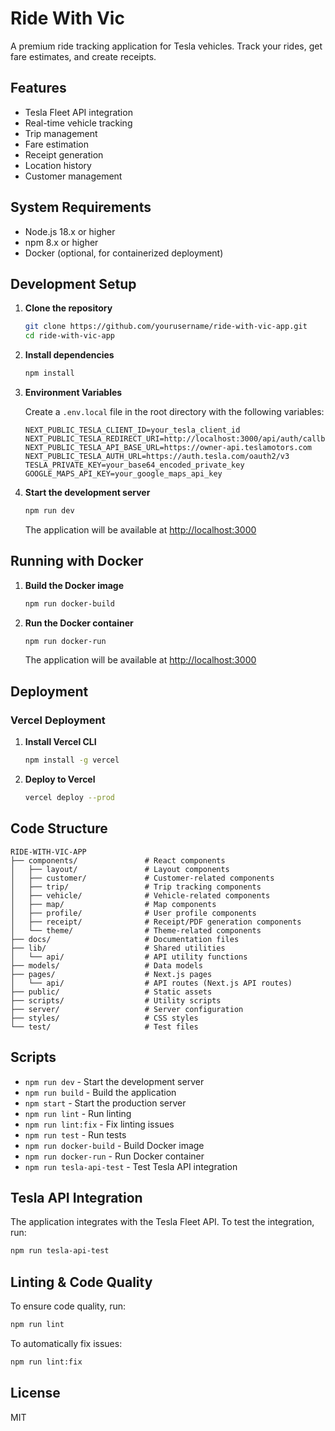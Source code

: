 # Ride With Vic

A premium ride tracking application for Tesla vehicles. Track your rides, get fare estimates, and create receipts.

## Features

- Tesla Fleet API integration
- Real-time vehicle tracking 
- Trip management
- Fare estimation
- Receipt generation
- Location history
- Customer management

## System Requirements

- Node.js 18.x or higher
- npm 8.x or higher
- Docker (optional, for containerized deployment)

## Development Setup

1. **Clone the repository**

   ```bash
   git clone https://github.com/yourusername/ride-with-vic-app.git
   cd ride-with-vic-app
   ```

2. **Install dependencies**

   ```bash
   npm install
   ```

3. **Environment Variables**

   Create a `.env.local` file in the root directory with the following variables:

   ```
   NEXT_PUBLIC_TESLA_CLIENT_ID=your_tesla_client_id
   NEXT_PUBLIC_TESLA_REDIRECT_URI=http://localhost:3000/api/auth/callback
   NEXT_PUBLIC_TESLA_API_BASE_URL=https://owner-api.teslamotors.com
   NEXT_PUBLIC_TESLA_AUTH_URL=https://auth.tesla.com/oauth2/v3
   TESLA_PRIVATE_KEY=your_base64_encoded_private_key
   GOOGLE_MAPS_API_KEY=your_google_maps_api_key
   ```

4. **Start the development server**

   ```bash
   npm run dev
   ```

   The application will be available at [http://localhost:3000](http://localhost:3000)

## Running with Docker

1. **Build the Docker image**

   ```bash
   npm run docker-build
   ```

2. **Run the Docker container**

   ```bash
   npm run docker-run
   ```

   The application will be available at [http://localhost:3000](http://localhost:3000)

## Deployment

### Vercel Deployment

1. **Install Vercel CLI**

   ```bash
   npm install -g vercel
   ```

2. **Deploy to Vercel**

   ```bash
   vercel deploy --prod
   ```

## Code Structure

```
RIDE-WITH-VIC-APP
├── components/               # React components
│   ├── layout/               # Layout components
│   ├── customer/             # Customer-related components
│   ├── trip/                 # Trip tracking components
│   ├── vehicle/              # Vehicle-related components
│   ├── map/                  # Map components
│   ├── profile/              # User profile components
│   ├── receipt/              # Receipt/PDF generation components
│   └── theme/                # Theme-related components
├── docs/                     # Documentation files
├── lib/                      # Shared utilities
│   └── api/                  # API utility functions
├── models/                   # Data models
├── pages/                    # Next.js pages
│   └── api/                  # API routes (Next.js API routes)
├── public/                   # Static assets
├── scripts/                  # Utility scripts
├── server/                   # Server configuration
├── styles/                   # CSS styles
└── test/                     # Test files
```

## Scripts

- `npm run dev` - Start the development server
- `npm run build` - Build the application
- `npm start` - Start the production server
- `npm run lint` - Run linting
- `npm run lint:fix` - Fix linting issues
- `npm run test` - Run tests
- `npm run docker-build` - Build Docker image
- `npm run docker-run` - Run Docker container
- `npm run tesla-api-test` - Test Tesla API integration

## Tesla API Integration

The application integrates with the Tesla Fleet API. To test the integration, run:

```bash
npm run tesla-api-test
```

## Linting & Code Quality

To ensure code quality, run:

```bash
npm run lint
```

To automatically fix issues:

```bash
npm run lint:fix
```

## License

MIT 